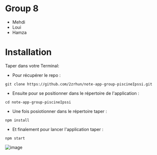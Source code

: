 # Group 8

- Mehdi 
- Loui
- Hamza



# Installation

Taper dans votre Terminal:

- Pour récupérer le repo : 

`````CMD
git clone https://github.com/2zrhun/note-app-group-piscineIpssi.git
`````

- Ensuite pour se positionner dans le répertoire de l'application :

``cd note-app-group-piscineIpssi``

- Une fois posiotionner dans le répertoire taper :

`npm install`

- Et finalement pour lancer l'application taper :

`npm start`

![image](https://user-images.githubusercontent.com/98490726/153095887-573014f0-179c-4684-905c-2782079829f9.png)
